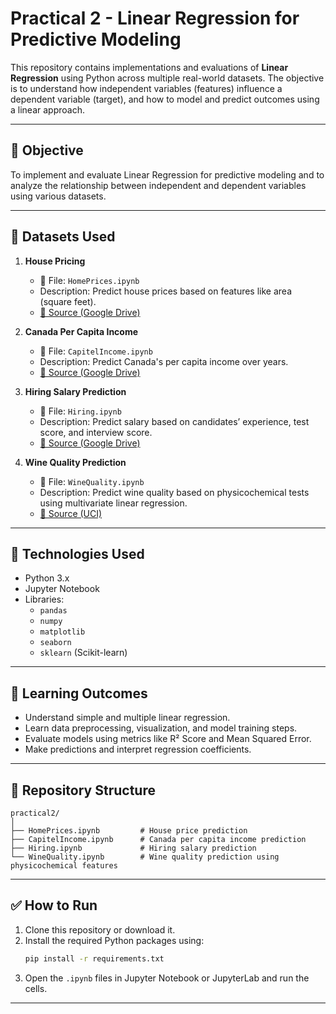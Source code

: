 # Practical 2 - Linear Regression for Predictive Modeling

This repository contains implementations and evaluations of **Linear Regression** using Python across multiple real-world datasets. The objective is to understand how independent variables (features) influence a dependent variable (target), and how to model and predict outcomes using a linear approach.

---

## 📌 Objective

To implement and evaluate Linear Regression for predictive modeling and to analyze the relationship between independent and dependent variables using various datasets.

---

## 🧪 Datasets Used

1. **House Pricing**  
   - 📄 File: `HomePrices.ipynb`  
   - Description: Predict house prices based on features like area (square feet).  
   - [📎 Source (Google Drive)](https://drive.google.com/file/d/1Ab4I_jisoKBAXt1a-vt91WiZ0gJelSti/view?usp=sharing)

2. **Canada Per Capita Income**  
   - 📄 File: `CapitelIncome.ipynb`  
   - Description: Predict Canada's per capita income over years.  
   - [📎 Source (Google Drive)](https://drive.google.com/file/d/1CXnL8d50zFBkaEtceutm1wq6X9C7p27A/view?usp=sharing)

3. **Hiring Salary Prediction**  
   - 📄 File: `Hiring.ipynb`  
   - Description: Predict salary based on candidates’ experience, test score, and interview score.  
   - [📎 Source (Google Drive)](https://drive.google.com/file/d/1GiabLvOsK0wpmHwjkCmi3PXu2mqvs2ig/view?usp=sharing)

4. **Wine Quality Prediction**  
   - 📄 File: `WineQuality.ipynb`  
   - Description: Predict wine quality based on physicochemical tests using multivariate linear regression.  
   - [📎 Source (UCI)](https://archive.ics.uci.edu/dataset/186/wine+quality)

---
## 🔧 Technologies Used

- Python 3.x
- Jupyter Notebook
- Libraries:
  - `pandas`
  - `numpy`
  - `matplotlib`
  - `seaborn`
  - `sklearn` (Scikit-learn)
---

## 🧠 Learning Outcomes

- Understand simple and multiple linear regression.
- Learn data preprocessing, visualization, and model training steps.
- Evaluate models using metrics like R² Score and Mean Squared Error.
- Make predictions and interpret regression coefficients.
---

## 📁 Repository Structure

```
practical2/
│
├── HomePrices.ipynb         # House price prediction
├── CapitelIncome.ipynb      # Canada per capita income prediction
├── Hiring.ipynb             # Hiring salary prediction
└── WineQuality.ipynb        # Wine quality prediction using physicochemical features
```

---

## ✅ How to Run

1. Clone this repository or download it.
2. Install the required Python packages using:
   ```bash
   pip install -r requirements.txt
   ```
3. Open the `.ipynb` files in Jupyter Notebook or JupyterLab and run the cells.

---